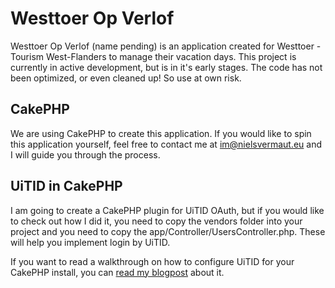 Westtoer Op Verlof
==================

Westtoer Op Verlof (name pending) is an application created for Westtoer - Tourism West-Flanders to manage their vacation days.
This project is currently in active development, but is in it's early stages. The code has not been optimized, or even cleaned
up! So use at own risk.


CakePHP
-------

We are using CakePHP to create this application. If you would like to spin this application yourself, feel free to
contact me at im@nielsvermaut.eu and I will guide you through the process.

UiTID in CakePHP
----------------

I am going to create a CakePHP plugin for UiTID OAuth, but if you would like to check out how I did it, you need to copy the
vendors folder into your project and you need to copy the app/Controller/UsersController.php. These will help you implement
login by UiTID.

If you want to read a walkthrough on how to configure UiTID for your CakePHP install, you can [read my blogpost](http://nielsvermaut.eu/using-uitid-oauth-to-login-in-cakephp/) about it.
